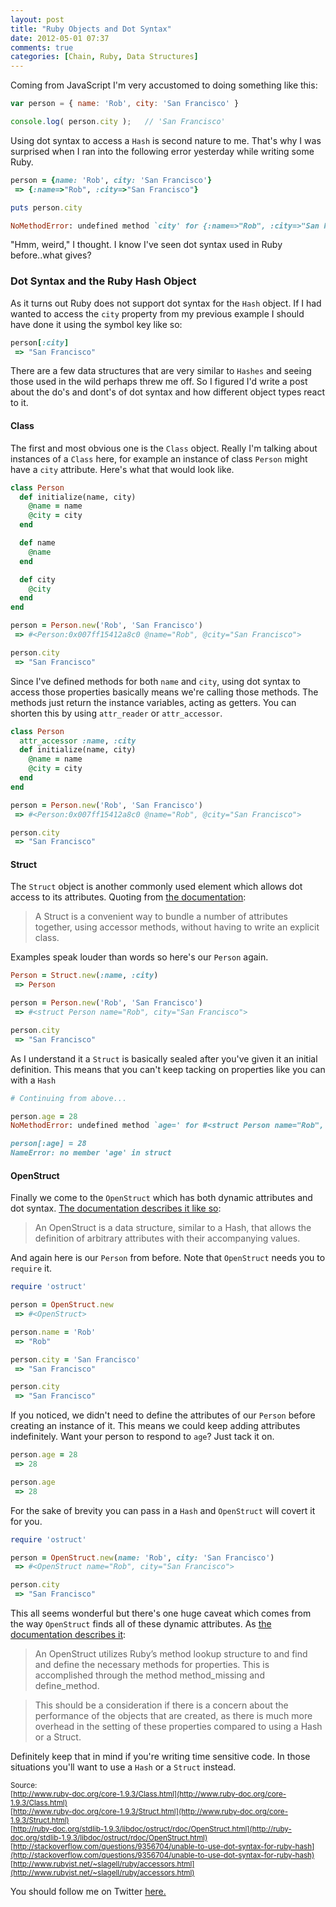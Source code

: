 ```yaml
---
layout: post
title: "Ruby Objects and Dot Syntax"
date: 2012-05-01 07:37
comments: true
categories: [Chain, Ruby, Data Structures] 
---
```


Coming from JavaScript I'm very accustomed to doing something like this:

``` javascript Javascript
var person = { name: 'Rob', city: 'San Francisco' }

console.log( person.city );   // 'San Francisco'

```

Using dot syntax to access a `Hash` is second nature to me. That's why I was surprised when I ran into the following error yesterday while writing some Ruby.

``` ruby Ruby
person = {name: 'Rob', city: 'San Francisco'}
 => {:name=>"Rob", :city=>"San Francisco"} 

puts person.city

NoMethodError: undefined method `city' for {:name=>"Rob", :city=>"San Francisco"}:Hash
```

"Hmm, weird," I thought. I know I've seen dot syntax used in Ruby before..what gives?

<!--more-->

### Dot Syntax and the Ruby Hash Object
As it turns out Ruby does not support dot syntax for the `Hash` object. If I had wanted to access the `city` property from my previous example I should have done it using the symbol key like so:

``` ruby
person[:city]
 => "San Francisco"
```

There are a few data structures that are very similar to `Hashes` and seeing those used in the wild perhaps threw me off. So I figured I'd write a post about the do's and dont's of dot syntax and how different object types react to it.

#### Class
The first and most obvious one is the `Class` object. Really I'm talking about instances of a `Class` here, for example an instance of class `Person` might have a `city` attribute. Here's what that would look like.

```ruby Person: Long Version
class Person
  def initialize(name, city)
    @name = name
    @city = city
  end

  def name
    @name
  end

  def city
    @city
  end
end

person = Person.new('Rob', 'San Francisco')
 => #<Person:0x007ff15412a8c0 @name="Rob", @city="San Francisco">

person.city
 => "San Francisco" 
```
Since I've defined methods for both `name` and `city`, using dot syntax to access those properties basically means we're calling those methods. The methods just return the instance variables, acting as getters. You can shorten this by using `attr_reader` or `attr_accessor`.

```ruby Person: Short Version
class Person
  attr_accessor :name, :city
  def initialize(name, city)
    @name = name
    @city = city
  end
end

person = Person.new('Rob', 'San Francisco')
 => #<Person:0x007ff15412a8c0 @name="Rob", @city="San Francisco">

person.city
 => "San Francisco" 
```

#### Struct
The `Struct` object is another commonly used element which allows dot access to its attributes. Quoting from [the documentation](http://www.ruby-doc.org/core-1.9.3/Struct.html):
>A Struct is a convenient way to bundle a number of attributes together, using accessor methods, without having to write an explicit class.

Examples speak louder than words so here's our `Person` again.

```ruby Person Struct
Person = Struct.new(:name, :city)
 => Person 

person = Person.new('Rob', 'San Francisco')
 => #<struct Person name="Rob", city="San Francisco">

person.city
 => "San Francisco"
```
As I understand it a `Struct` is basically sealed after you've given it an initial definition. This means that you can't keep tacking on properties like you can with a `Hash`

```ruby
# Continuing from above...

person.age = 28
NoMethodError: undefined method `age=' for #<struct Person name="Rob", city="San Francisco">

person[:age] = 28
NameError: no member 'age' in struct
```

#### OpenStruct
Finally we come to the `OpenStruct` which has both dynamic attributes and dot syntax. [The documentation describes it like so](http://ruby-doc.org/stdlib-1.9.3/libdoc/ostruct/rdoc/OpenStruct.html):
>An OpenStruct is a data structure, similar to a Hash, that allows the definition of arbitrary attributes with their accompanying values.

And again here is our `Person` from before. Note that `OpenStruct` needs you to `require` it.
```ruby Person OpenStruct
require 'ostruct'

person = OpenStruct.new
 => #<OpenStruct> 

person.name = 'Rob'
 => "Rob" 

person.city = 'San Francisco'
 => "San Francisco" 

person.city
 => "San Francisco" 
```

If you noticed, we didn't need to define the attributes of our `Person` before creating an instance of it. This means we could keep adding attributes indefinitely. Want your person to respond to `age`? Just tack it on.

```ruby
person.age = 28
 => 28

person.age
 => 28
```

For the sake of brevity you can pass in a `Hash` and `OpenStruct` will covert it for you.
```ruby
require 'ostruct'

person = OpenStruct.new(name: 'Rob', city: 'San Francisco')
 => #<OpenStruct name="Rob", city="San Francisco"> 

person.city
 => "San Francisco"
```
This all seems wonderful but there's one huge caveat which comes from the way `OpenStruct` finds all of these dynamic attributes. As [the documentation describes it](http://ruby-doc.org/stdlib-1.9.3/libdoc/ostruct/rdoc/OpenStruct.html):

>An OpenStruct utilizes Ruby’s method lookup structure to and find and define the necessary methods for properties. This is accomplished through the method method_missing and define_method.

>This should be a consideration if there is a concern about the performance of the objects that are created, as there is much more overhead in the setting of these properties compared to using a Hash or a Struct.

Definitely keep that in mind if you're writing time sensitive code. In those situations you'll want to use a `Hash` or a `Struct` instead.

<small>Source:<br />
[http://www.ruby-doc.org/core-1.9.3/Class.html](http://www.ruby-doc.org/core-1.9.3/Class.html)<br />
[http://www.ruby-doc.org/core-1.9.3/Struct.html](http://www.ruby-doc.org/core-1.9.3/Struct.html)<br />
[http://ruby-doc.org/stdlib-1.9.3/libdoc/ostruct/rdoc/OpenStruct.html](http://ruby-doc.org/stdlib-1.9.3/libdoc/ostruct/rdoc/OpenStruct.html)<br />
[http://stackoverflow.com/questions/9356704/unable-to-use-dot-syntax-for-ruby-hash](http://stackoverflow.com/questions/9356704/unable-to-use-dot-syntax-for-ruby-hash)<br />
[http://www.rubyist.net/~slagell/ruby/accessors.html](http://www.rubyist.net/~slagell/ruby/accessors.html)
</small>

You should follow me on Twitter [here.](http://twitter.com/rob_dodson)